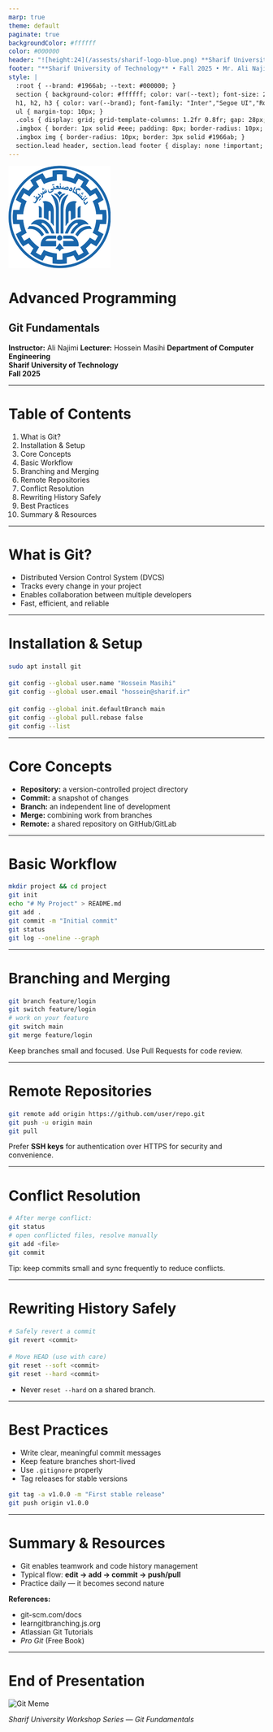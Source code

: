 ```yaml
---
marp: true
theme: default
paginate: true
backgroundColor: #ffffff
color: #000000
header: "![height:24](/assests/sharif-logo-blue.png) **Sharif University Workshop Series — Git Fundamentals**"
footer: "**Sharif University of Technology** • Fall 2025 • Mr. Ali Najimi • Hossein Masihi"
style: |
  :root { --brand: #1966ab; --text: #000000; }
  section { background-color: #ffffff; color: var(--text); font-size: 28px; font-family: "Inter","Segoe UI","Roboto","Helvetica Neue",Arial,sans-serif; }
  h1, h2, h3 { color: var(--brand); font-family: "Inter","Segoe UI","Roboto","Helvetica Neue",Arial,sans-serif; }
  ul { margin-top: 10px; }
  .cols { display: grid; grid-template-columns: 1.2fr 0.8fr; gap: 28px; align-items: start; }
  .imgbox { border: 1px solid #eee; padding: 8px; border-radius: 10px; text-align:center; }
  .imgbox img { border-radius: 10px; border: 3px solid #1966ab; }
  section.lead header, section.lead footer { display: none !important; }
---
```


<!-- _class: lead -->
![bg right:30% 90%](../assests/sharif-logo-blue.png)
# Advanced Programming
## Git Fundamentals


**Instructor:** Ali Najimi
**Lecturer:**  Hossein Masihi
**Department of Computer Engineering**  
**Sharif University of Technology**  
**Fall 2025**

---

# Table of Contents
1. What is Git?  
2. Installation & Setup  
3. Core Concepts  
4. Basic Workflow  
5. Branching and Merging  
6. Remote Repositories  
7. Conflict Resolution  
8. Rewriting History Safely  
9. Best Practices  
10. Summary & Resources  

---

# What is Git?
- Distributed Version Control System (DVCS)  
- Tracks every change in your project  
- Enables collaboration between multiple developers  
- Fast, efficient, and reliable

---

# Installation & Setup

```bash
sudo apt install git

git config --global user.name "Hossein Masihi"
git config --global user.email "hossein@sharif.ir"

git config --global init.defaultBranch main
git config --global pull.rebase false
git config --list
```

---

# Core Concepts

* **Repository:** a version-controlled project directory
* **Commit:** a snapshot of changes
* **Branch:** an independent line of development
* **Merge:** combining work from branches
* **Remote:** a shared repository on GitHub/GitLab

---

# Basic Workflow

```bash
mkdir project && cd project
git init
echo "# My Project" > README.md
git add .
git commit -m "Initial commit"
git status
git log --oneline --graph
```

---

# Branching and Merging

```bash
git branch feature/login
git switch feature/login
# work on your feature
git switch main
git merge feature/login
```

Keep branches small and focused. Use Pull Requests for code review.

---

# Remote Repositories

```bash
git remote add origin https://github.com/user/repo.git
git push -u origin main
git pull
```

Prefer **SSH keys** for authentication over HTTPS for security and convenience.

---

# Conflict Resolution

```bash
# After merge conflict:
git status
# open conflicted files, resolve manually
git add <file>
git commit
```

Tip: keep commits small and sync frequently to reduce conflicts.

---

# Rewriting History Safely

```bash
# Safely revert a commit
git revert <commit>

# Move HEAD (use with care)
git reset --soft <commit>
git reset --hard <commit>
```

* Never `reset --hard` on a shared branch.

---

# Best Practices

* Write clear, meaningful commit messages
* Keep feature branches short-lived
* Use `.gitignore` properly
* Tag releases for stable versions

```bash
git tag -a v1.0.0 -m "First stable release"
git push origin v1.0.0
```

---

# Summary & Resources

* Git enables teamwork and code history management
* Typical flow: **edit → add → commit → push/pull**
* Practice daily — it becomes second nature

**References:**

* git-scm.com/docs
* learngitbranching.js.org
* Atlassian Git Tutorials
* *Pro Git* (Free Book)

---

<!-- _class: lead -->

# End of Presentation

<div class="imgbox">
  <img src="../assests/slides/git/meme.png" alt="Git Meme" width="260">
</div>

*Sharif University Workshop Series — Git Fundamentals*
